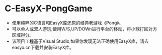 # C-EasyX-PongGame

- 使用纯粹的C语言和EasyX库还原的经典老游戏《Pong》。
- 可以单人或双人游玩,使用W/S,UP/DOWn进行平台的移动，将小球打回对方区域得分。
- 该项目工程基于Visual Studio,如果你发现无法正确使用EasyX库，请去easyx.cn下载并安装EasyX库。
